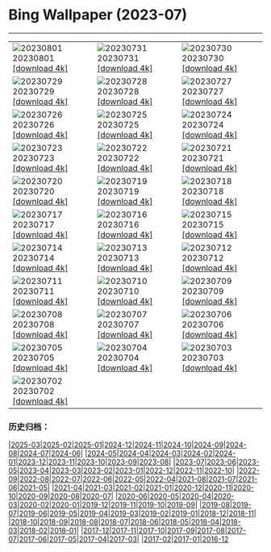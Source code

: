# Bing Wallpaper (2023-07)
**************

<table><tr><td><img src="https://www.bing.com/th?id=OHR.RockHouse_EN-CA8158146840_1920x1080.jpg" alt="20230801"> 20230801 <a href="https://www.bing.com/th?id=OHR.RockHouse_EN-CA8158146840_UHD.jpg">[download 4k]</a></td><td><img src="https://www.bing.com/th?id=OHR.PalouseHills_EN-CA7890546720_1920x1080.jpg" alt="20230731"> 20230731 <a href="https://www.bing.com/th?id=OHR.PalouseHills_EN-CA7890546720_UHD.jpg">[download 4k]</a></td><td><img src="https://www.bing.com/th?id=OHR.TigerIndia_EN-CA7357427404_1920x1080.jpg" alt="20230730"> 20230730 <a href="https://www.bing.com/th?id=OHR.TigerIndia_EN-CA7357427404_UHD.jpg">[download 4k]</a></td></tr><tr><td><img src="https://www.bing.com/th?id=OHR.SanBlasIslands_EN-CA7027911933_1920x1080.jpg" alt="20230729"> 20230729 <a href="https://www.bing.com/th?id=OHR.SanBlasIslands_EN-CA7027911933_UHD.jpg">[download 4k]</a></td><td><img src="https://www.bing.com/th?id=OHR.ParisLouvre_EN-CA0475726527_1920x1080.jpg" alt="20230728"> 20230728 <a href="https://www.bing.com/th?id=OHR.ParisLouvre_EN-CA0475726527_UHD.jpg">[download 4k]</a></td><td><img src="https://www.bing.com/th?id=OHR.MangrovePark_EN-CA8930885606_1920x1080.jpg" alt="20230727"> 20230727 <a href="https://www.bing.com/th?id=OHR.MangrovePark_EN-CA8930885606_UHD.jpg">[download 4k]</a></td></tr><tr><td><img src="https://www.bing.com/th?id=OHR.LasLagunas_EN-CA3169197805_1920x1080.jpg" alt="20230726"> 20230726 <a href="https://www.bing.com/th?id=OHR.LasLagunas_EN-CA3169197805_UHD.jpg">[download 4k]</a></td><td><img src="https://www.bing.com/th?id=OHR.ZebraCousins_EN-CA7365011732_1920x1080.jpg" alt="20230725"> 20230725 <a href="https://www.bing.com/th?id=OHR.ZebraCousins_EN-CA7365011732_UHD.jpg">[download 4k]</a></td><td><img src="https://www.bing.com/th?id=OHR.CalgaryCentralLibrary_EN-CA0835286541_1920x1080.jpg" alt="20230724"> 20230724 <a href="https://www.bing.com/th?id=OHR.CalgaryCentralLibrary_EN-CA0835286541_UHD.jpg">[download 4k]</a></td></tr><tr><td><img src="https://www.bing.com/th?id=OHR.HammockDay_EN-CA5490091485_1920x1080.jpg" alt="20230723"> 20230723 <a href="https://www.bing.com/th?id=OHR.HammockDay_EN-CA5490091485_UHD.jpg">[download 4k]</a></td><td><img src="https://www.bing.com/th?id=OHR.BridgeNorway_EN-CA4942449950_1920x1080.jpg" alt="20230722"> 20230722 <a href="https://www.bing.com/th?id=OHR.BridgeNorway_EN-CA4942449950_UHD.jpg">[download 4k]</a></td><td><img src="https://www.bing.com/th?id=OHR.MoonDayArtemis_EN-CA4419984054_1920x1080.jpg" alt="20230721"> 20230721 <a href="https://www.bing.com/th?id=OHR.MoonDayArtemis_EN-CA4419984054_UHD.jpg">[download 4k]</a></td></tr><tr><td><img src="https://www.bing.com/th?id=OHR.CrescentLake_EN-CA3538494333_1920x1080.jpg" alt="20230720"> 20230720 <a href="https://www.bing.com/th?id=OHR.CrescentLake_EN-CA3538494333_UHD.jpg">[download 4k]</a></td><td><img src="https://www.bing.com/th?id=OHR.BucerosBicornis_EN-CA2263111150_1920x1080.jpg" alt="20230719"> 20230719 <a href="https://www.bing.com/th?id=OHR.BucerosBicornis_EN-CA2263111150_UHD.jpg">[download 4k]</a></td><td><img src="https://www.bing.com/th?id=OHR.CavanCastle_EN-CA1658462217_1920x1080.jpg" alt="20230718"> 20230718 <a href="https://www.bing.com/th?id=OHR.CavanCastle_EN-CA1658462217_UHD.jpg">[download 4k]</a></td></tr><tr><td><img src="https://www.bing.com/th?id=OHR.BearHoleBrook_EN-CA1219261107_1920x1080.jpg" alt="20230717"> 20230717 <a href="https://www.bing.com/th?id=OHR.BearHoleBrook_EN-CA1219261107_UHD.jpg">[download 4k]</a></td><td><img src="https://www.bing.com/th?id=OHR.CastelmazzanoSunrise_EN-CA0793950013_1920x1080.jpg" alt="20230716"> 20230716 <a href="https://www.bing.com/th?id=OHR.CastelmazzanoSunrise_EN-CA0793950013_UHD.jpg">[download 4k]</a></td><td><img src="https://www.bing.com/th?id=OHR.BlacktipSharks_EN-CA0142331117_1920x1080.jpg" alt="20230715"> 20230715 <a href="https://www.bing.com/th?id=OHR.BlacktipSharks_EN-CA0142331117_UHD.jpg">[download 4k]</a></td></tr><tr><td><img src="https://www.bing.com/th?id=OHR.ZhangyeGeopark_EN-CA4785678107_1920x1080.jpg" alt="20230714"> 20230714 <a href="https://www.bing.com/th?id=OHR.ZhangyeGeopark_EN-CA4785678107_UHD.jpg">[download 4k]</a></td><td><img src="https://www.bing.com/th?id=OHR.NakupendaBeach_EN-CA4586255902_1920x1080.jpg" alt="20230713"> 20230713 <a href="https://www.bing.com/th?id=OHR.NakupendaBeach_EN-CA4586255902_UHD.jpg">[download 4k]</a></td><td><img src="https://www.bing.com/th?id=OHR.WorldPopDay_EN-CA4318627098_1920x1080.jpg" alt="20230712"> 20230712 <a href="https://www.bing.com/th?id=OHR.WorldPopDay_EN-CA4318627098_UHD.jpg">[download 4k]</a></td></tr><tr><td><img src="https://www.bing.com/th?id=OHR.SomersetLavender_EN-CA8462640493_1920x1080.jpg" alt="20230711"> 20230711 <a href="https://www.bing.com/th?id=OHR.SomersetLavender_EN-CA8462640493_UHD.jpg">[download 4k]</a></td><td><img src="https://www.bing.com/th?id=OHR.MoselleRiver_EN-CA3634723915_1920x1080.jpg" alt="20230710"> 20230710 <a href="https://www.bing.com/th?id=OHR.MoselleRiver_EN-CA3634723915_UHD.jpg">[download 4k]</a></td><td><img src="https://www.bing.com/th?id=OHR.CooperChapel_EN-CA3334907067_1920x1080.jpg" alt="20230709"> 20230709 <a href="https://www.bing.com/th?id=OHR.CooperChapel_EN-CA3334907067_UHD.jpg">[download 4k]</a></td></tr><tr><td><img src="https://www.bing.com/th?id=OHR.CocoaPods_EN-CA3111158320_1920x1080.jpg" alt="20230708"> 20230708 <a href="https://www.bing.com/th?id=OHR.CocoaPods_EN-CA3111158320_UHD.jpg">[download 4k]</a></td><td><img src="https://www.bing.com/th?id=OHR.KissingPenguins_EN-CA8280296959_1920x1080.jpg" alt="20230707"> 20230707 <a href="https://www.bing.com/th?id=OHR.KissingPenguins_EN-CA8280296959_UHD.jpg">[download 4k]</a></td><td><img src="https://www.bing.com/th?id=OHR.CorfuBeach_EN-CA2461534205_1920x1080.jpg" alt="20230706"> 20230706 <a href="https://www.bing.com/th?id=OHR.CorfuBeach_EN-CA2461534205_UHD.jpg">[download 4k]</a></td></tr><tr><td><img src="https://www.bing.com/th?id=OHR.GrasslandsNationalParkSaskachewan_EN-CA2185760650_1920x1080.jpg" alt="20230705"> 20230705 <a href="https://www.bing.com/th?id=OHR.GrasslandsNationalParkSaskachewan_EN-CA2185760650_UHD.jpg">[download 4k]</a></td><td><img src="https://www.bing.com/th?id=OHR.CoyoteBanff_EN-CA7644442660_1920x1080.jpg" alt="20230704"> 20230704 <a href="https://www.bing.com/th?id=OHR.CoyoteBanff_EN-CA7644442660_UHD.jpg">[download 4k]</a></td><td><img src="https://www.bing.com/th?id=OHR.HalfwayBoats_EN-CA7959103505_1920x1080.jpg" alt="20230703"> 20230703 <a href="https://www.bing.com/th?id=OHR.HalfwayBoats_EN-CA7959103505_UHD.jpg">[download 4k]</a></td></tr><tr><td><img src="https://www.bing.com/th?id=OHR.CanadaDay_EN-CA1530076015_1920x1080.jpg" alt="20230702"> 20230702 <a href="https://www.bing.com/th?id=OHR.CanadaDay_EN-CA1530076015_UHD.jpg">[download 4k]</a></td><td></td><td></td></tr></table>

### 历史归档：

|[2025-03](/../2025-03/2025-03.md)|[2025-02](/../2025-02/2025-02.md)|[2025-01](/../2025-01/2025-01.md)|[2024-12](/../2024-12/2024-12.md)|[2024-11](/../2024-11/2024-11.md)|[2024-10](/../2024-10/2024-10.md)|[2024-09](/../2024-09/2024-09.md)|[2024-08](/../2024-08/2024-08.md)|[2024-07](/../2024-07/2024-07.md)|[2024-06](/../2024-06/2024-06.md)|
|[2024-05](/../2024-05/2024-05.md)|[2024-04](/../2024-04/2024-04.md)|[2024-03](/../2024-03/2024-03.md)|[2024-02](/../2024-02/2024-02.md)|[2024-01](/../2024-01/2024-01.md)|[2023-12](/../2023-12/2023-12.md)|[2023-11](/../2023-11/2023-11.md)|[2023-10](/../2023-10/2023-10.md)|[2023-09](/../2023-09/2023-09.md)|[2023-08](/../2023-08/2023-08.md)|
|[2023-07](/2023-07.md)|[2023-06](/../2023-06/2023-06.md)|[2023-05](/../2023-05/2023-05.md)|[2023-04](/../2023-04/2023-04.md)|[2023-03](/../2023-03/2023-03.md)|[2023-02](/../2023-02/2023-02.md)|[2023-01](/../2023-01/2023-01.md)|[2022-12](/../2022-12/2022-12.md)|[2022-11](/../2022-11/2022-11.md)|[2022-10](/../2022-10/2022-10.md)|
|[2022-09](/../2022-09/2022-09.md)|[2022-08](/../2022-08/2022-08.md)|[2022-07](/../2022-07/2022-07.md)|[2022-06](/../2022-06/2022-06.md)|[2022-05](/../2022-05/2022-05.md)|[2022-04](/../2022-04/2022-04.md)|[2021-08](/../2021-08/2021-08.md)|[2021-07](/../2021-07/2021-07.md)|[2021-06](/../2021-06/2021-06.md)|[2021-05](/../2021-05/2021-05.md)|
|[2021-04](/../2021-04/2021-04.md)|[2021-03](/../2021-03/2021-03.md)|[2021-02](/../2021-02/2021-02.md)|[2021-01](/../2021-01/2021-01.md)|[2020-12](/../2020-12/2020-12.md)|[2020-11](/../2020-11/2020-11.md)|[2020-10](/../2020-10/2020-10.md)|[2020-09](/../2020-09/2020-09.md)|[2020-08](/../2020-08/2020-08.md)|[2020-07](/../2020-07/2020-07.md)|
|[2020-06](/../2020-06/2020-06.md)|[2020-05](/../2020-05/2020-05.md)|[2020-04](/../2020-04/2020-04.md)|[2020-03](/../2020-03/2020-03.md)|[2020-02](/../2020-02/2020-02.md)|[2020-01](/../2020-01/2020-01.md)|[2019-12](/../2019-12/2019-12.md)|[2019-11](/../2019-11/2019-11.md)|[2019-10](/../2019-10/2019-10.md)|[2019-09](/../2019-09/2019-09.md)|
|[2019-08](/../2019-08/2019-08.md)|[2019-07](/../2019-07/2019-07.md)|[2019-06](/../2019-06/2019-06.md)|[2019-05](/../2019-05/2019-05.md)|[2019-04](/../2019-04/2019-04.md)|[2019-03](/../2019-03/2019-03.md)|[2019-02](/../2019-02/2019-02.md)|[2019-01](/../2019-01/2019-01.md)|[2018-12](/../2018-12/2018-12.md)|[2018-11](/../2018-11/2018-11.md)|
|[2018-10](/../2018-10/2018-10.md)|[2018-09](/../2018-09/2018-09.md)|[2018-08](/../2018-08/2018-08.md)|[2018-07](/../2018-07/2018-07.md)|[2018-06](/../2018-06/2018-06.md)|[2018-05](/../2018-05/2018-05.md)|[2018-04](/../2018-04/2018-04.md)|[2018-03](/../2018-03/2018-03.md)|[2018-02](/../2018-02/2018-02.md)|[2018-01](/../2018-01/2018-01.md)|
|[2017-12](/../2017-12/2017-12.md)|[2017-11](/../2017-11/2017-11.md)|[2017-10](/../2017-10/2017-10.md)|[2017-09](/../2017-09/2017-09.md)|[2017-08](/../2017-08/2017-08.md)|[2017-07](/../2017-07/2017-07.md)|[2017-06](/../2017-06/2017-06.md)|[2017-05](/../2017-05/2017-05.md)|[2017-04](/../2017-04/2017-04.md)|[2017-03](/../2017-03/2017-03.md)|
|[2017-02](/../2017-02/2017-02.md)|[2017-01](/../2017-01/2017-01.md)|[2016-12](/../2016-12/2016-12.md)